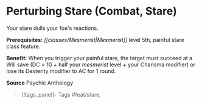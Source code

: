 ﻿---
cssclass: [feats]

---
# Perturbing Stare (Combat, Stare)

Your stare dulls your foe's reactions.

**Prerequisites:** _[[classes/Mesmerist|Mesmerist]]_ level 5th, painful stare class feature.

**Benefit:** When you trigger your painful stare, the target must succeed at a Will save (DC = 10 + half your _mesmerist_ level + your Charisma modifier) or lose its Dexterity modifier to AC for 1 round.

**Source** Psychic Anthology
>[!tags_panel]- Tags
> #feat/stare, 